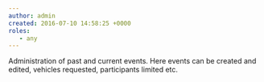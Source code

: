 ```yaml
---
author: admin
created: 2016-07-10 14:58:25 +0000
roles:
   - any
---
```


<style> h6 { text-decoration: underline; } </style>

Administration of past and current events. Here events can be created and
edited, vehicles requested, participants limited etc.
